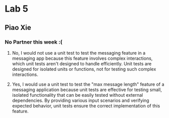 # Lab 5
## Piao Xie
### No Partner this week :(


1) No, I would not use a unit test to test the messaging feature in a messaging app because this feature involves complex interactions, which unit tests aren't designed to handle efficiently. Unit tests are designed for isolated units or functions, not for testing such complex interactions. 

2) Yes, I would use a unit test to test the "max message length" feature of a messaging application because unit tests are effective for testing small, isolated functionality that can be easily tested without external dependencies. By providing various input scenarios and verifying expected behavior, unit tests ensure the correct implementation of this feature.

